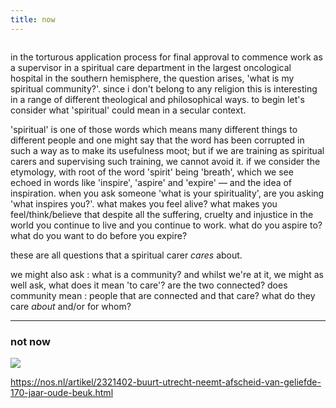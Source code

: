 ```yaml
---
title: now
---
```


![]()

in the torturous application process for final approval to commence work
as a supervisor in a spiritual care department in the largest oncological hospital in the southern hemisphere, the question arises, 'what is my spiritual community?'. since i don't belong to any religion this is interesting in a range of different theological and philosophical ways. to begin let's consider what 'spiritual' could mean in a secular context. 

'spiritual' is one of those words which means many different things to different people and one might say that the word has been corrupted in such a way as to make its usefulness moot; but if we are training as spiritual carers and supervising such training, we cannot avoid it. if we consider the etymology, with root of the word 'spirit' being 'breath', which we see echoed in words like 'inspire', 'aspire' and 'expire' — and the idea of inspiration. when you ask someone 'what is your spirituality', are you asking 'what inspires you?'. what makes you feel alive? what makes you feel/think/believe that despite all the suffering, cruelty and injustice in the world you continue to live and you continue to work. what do you aspire to? what do you want to do before you expire? 

these are all questions that a spiritual carer _cares_ about. 

we might also ask : what is a community? and whilst we're at it, we might as well ask, what does it mean 'to care'? are the two connected? does community mean : people that are connected and that care? what do they care _about_ and/or for whom?

----------------------

### not now ###

![](https://nos.nl/data/image/2020/02/02/626524/1536x864a.jpg)

https://nos.nl/artikel/2321402-buurt-utrecht-neemt-afscheid-van-geliefde-170-jaar-oude-beuk.html




